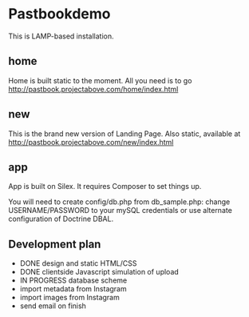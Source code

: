 # Pastbookdemo

This is LAMP-based installation.

## home
Home is built static to the moment.
All you need is to go http://pastbook.projectabove.com/home/index.html

## new
This is the brand new version of Landing Page.
Also static, available at http://pastbook.projectabove.com/new/index.html

## app
App is built on Silex.
It requires Composer to set things up.

You will need to create config/db.php from db_sample.php: change USERNAME/PASSWORD to your mySQL credentials or use alternate configuration of Doctrine DBAL.

## Development plan

* DONE design and static HTML/CSS
* DONE clientside Javascript simulation of upload
* IN PROGRESS database scheme
* import metadata from Instagram
* import images from Instagram
* send email on finish